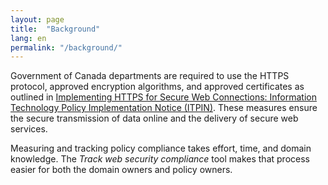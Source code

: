 ```yaml
---
layout: page
title:  "Background"
lang: en
permalink: "/background/"
---
```


Government of Canada departments are required to use the HTTPS protocol, approved encryption algorithms, and approved certificates as outlined in [Implementing HTTPS for Secure Web Connections: Information Technology Policy Implementation Notice (ITPIN)](https://www.canada.ca/en/treasury-board-secretariat/services/information-technology/policy-implementation-notices/implementing-https-secure-web-connections-itpin.html). These measures ensure the secure transmission of data online and the delivery of secure web services.

Measuring and tracking policy compliance takes effort, time, and domain knowledge. The *Track web security compliance* tool makes that process easier for both the domain owners and policy owners. 
